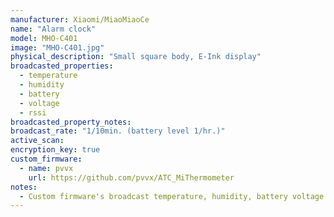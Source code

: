 ```yaml
---
manufacturer: Xiaomi/MiaoMiaoCe
name: "Alarm clock"
model: MHO-C401
image: "MHO-C401.jpg"
physical_description: "Small square body, E-Ink display"
broadcasted_properties:
  - temperature
  - humidity
  - battery
  - voltage
  - rssi
broadcasted_property_notes:
broadcast_rate: "1/10min. (battery level 1/hr.)"
active_scan:
encryption_key: true
custom_firmware:
  - name: pvvx
    url: https://github.com/pvvx/ATC_MiThermometer
notes:
  - Custom firmware's broadcast temperature, humidity, battery voltage and battery level in percent. Broadcast interval can be set by the user and encryption can be used as an option. BLE monitor will automatically use the advertisement type with the highest accuracy, when setting the firmware to broadcast all advertisement types.
---
```

